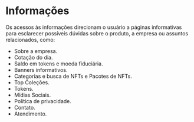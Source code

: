 # Informações
Os acessos às informações direcionam o usuário a páginas informativas para esclarecer possíveis dúvidas sobre o produto, a empresa ou assuntos relacionados, como:

* Sobre a empresa.
* Cotação do dia.
* Saldo em tokens e moeda fiduciária.
* Banners informativos.
* Categorias e busca de NFTs e Pacotes de NFTs.
* Top Coleções.
* Tokens.
* Mídias Sociais.
* Política de privacidade.
* Contato.
* Atendimento.